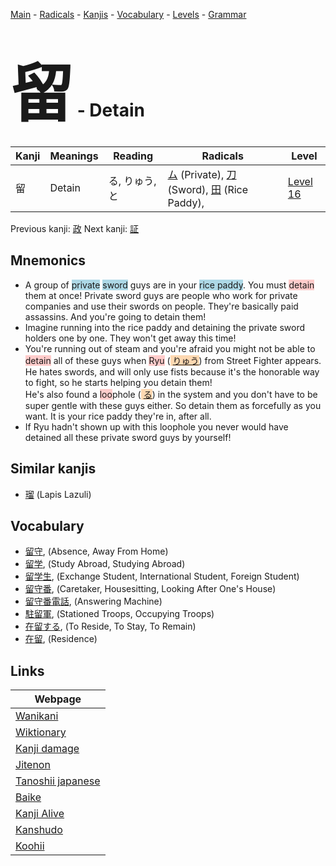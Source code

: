 <style> bigfont {font-size: 100px}</style>
[Main](../README.md) -
[Radicals](../radicals.md) -
[Kanjis](../kanjis.md) -
[Vocabulary](../vocabulary.md) -
[Levels](../levels.md) -
[Grammar](../grammar.md)
# <bigfont> 留</bigfont> - Detain 

| Kanji | Meanings | Reading | Radicals | Level |
| --- | --- | --- | --- | --- |
| 留 | Detain | る, りゅう, と | [ム](../radicals/ム.md) (Private), [刀](../radicals/刀.md) (Sword), [田](../radicals/田.md) (Rice Paddy),  | [Level 16](../levels/wk_level16.md) |

Previous kanji: [政](政.md) Next kanji: [証](証.md) 

## Mnemonics
 * A group of <span style="background-color:#ADD8E6"> private</span> <span style="background-color:#ADD8E6"> sword</span> guys are in your <span style="background-color:#ADD8E6"> rice paddy</span>. You must <span style="background-color:#ffcccb"> detain</span> them at once! Private sword guys are people who work for private companies and use their swords on people. They're basically paid assassins. And you're going to detain them!
* Imagine running into the rice paddy and detaining the private sword holders one by one. They won't get away this time!
* You're running out of steam and you're afraid you might not be able to <span style="background-color:#ffcccb"> detain</span> all of these guys when <span style="background-color:#ffcccb"> Ryu</span> (<span style="background-color:#fed8b1"> [りゅう](https://jisho.org/search/りゅう)</span>) from Street Fighter appears. He hates swords, and will only use fists because it's the honorable way to fight, so he starts helping you detain them!<br />He's also found a <span style="background-color:#ffcccb"> loo</span>phole (<span style="background-color:#fed8b1"> [る](https://jisho.org/search/る)</span>) in the system and you don't have to be super gentle with these guys either. So detain them as forcefully as you want. It is your rice paddy they're in, after all.
* If Ryu hadn't shown up with this loophole you never would have detained all these private sword guys by yourself!


## Similar kanjis
 * [瑠](瑠.md) (Lapis Lazuli)


## Vocabulary
 * [留守](../vocabulary/留.md), (Absence, Away From Home)
* [留学](../vocabulary/留.md), (Study Abroad, Studying Abroad)
* [留学生](../vocabulary/留.md), (Exchange Student, International Student, Foreign Student)
* [留守番](../vocabulary/留.md), (Caretaker, Housesitting, Looking After One's House)
* [留守番電話](../vocabulary/留.md), (Answering Machine)
* [駐留軍](../vocabulary/留.md), (Stationed Troops, Occupying Troops)
* [在留する](../vocabulary/留.md), (To Reside, To Stay, To Remain)
* [在留](../vocabulary/留.md), (Residence)



## Links 

| Webpage |
| --- |
| [Wanikani          ](https://www.wanikani.com/kanji/留) |
| [Wiktionary        ](https://en.wiktionary.org/wiki/留) |
| [Kanji damage      ](http://www.kanjidamage.com/kanji/search?utf8=✓&q=留) |
| [Jitenon           ](https://jitenon.com/kanji/留) |
| [Tanoshii japanese ](https://www.tanoshiijapanese.com/dictionary/kanji.cfm?k=留) |
| [Baike             ](https://baike.baidu.com/item/留) |
| [Kanji Alive       ](https://app.kanjialive.com/留) |
| [Kanshudo          ](https://www.kanshudo.com/searchmn?q=留) |
| [Koohii            ](https://kanji.koohii.com/study/kanji/留) |
